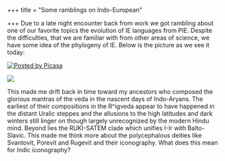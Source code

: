 +++
title = "Some ramblings on Indo-European"

+++
Due to a late night encounter back from work we got rambling about one
of our favorite topics the evolution of IE languages from PIE. Despite
the difficulties, that we are familiar with from other areas of science,
we have some idea of the phylogeny of IE. Below is the picture as we see
it today:

[![Posted by
Picasa](https://i1.wp.com/photos1.blogger.com/pbp.gif)](http://picasa.google.com/)

[![](https://i2.wp.com/photos1.blogger.com/img/133/1300/400/indoeur.jpg)](http://photos1.blogger.com/img/133/1300/640/indoeur.jpg)

This made me drift back in time toward my ancestors who composed the
glorious mantras of the veda in the nascent days of Indo-Aryans. The
earliest of their compositions in the R^igveda appear to have happened
in the distant Uralic steppes and the allusions to the high latitudes
and dark winters still linger on though largely unrecognized by the
modern Hindu mind. Beyond lies the RUKI-SATEM clade which unifies I-Ir
with Balto-Slavic. This made me think more about the polycephalous
deities like Svantovit, Porevit and Rugevit and their iconography. What
does this mean for Indic iconography?
